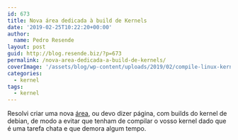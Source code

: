 ```yaml
---
id: 673
title: Nova área dedicada à build de Kernels
date: '2019-02-25T10:22:20+00:00'
author: 
  name: Pedro Resende
layout: post
guid: http://blog.resende.biz/?p=673
permalink: /nova-area-dedicada-a-build-de-kernels/
coverImage: '/assets/blog/wp-content/uploads/2019/02/compile-linux-kernel-part-1-theory-lot-theory-1-2.1280x600.jpg'
categories:
  - kernel
tags:
  - kernel
---
```

Resolvi criar uma nova [área](https://blog.resende.biz/kernel-builds/), ou devo dizer página, com builds do kernel de debian, de modo a evitar que tenham de compilar o vosso kernel dado que é uma tarefa chata e que demora algum tempo.